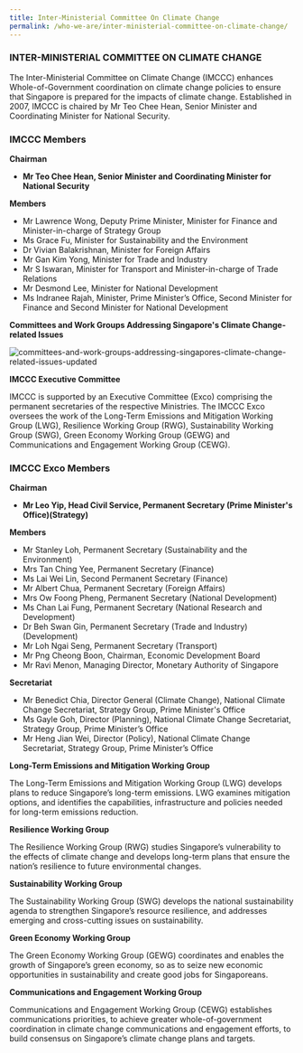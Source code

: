 ```yaml
---
title: Inter-Ministerial Committee On Climate Change
permalink: /who-we-are/inter-ministerial-committee-on-climate-change/
---
```

### INTER-MINISTERIAL COMMITTEE ON CLIMATE CHANGE

The Inter-Ministerial Committee on Climate Change (IMCCC) enhances Whole-of-Government coordination on climate change policies to ensure that Singapore is prepared for the impacts of climate change. Established in 2007, IMCCC is chaired by Mr Teo Chee Hean, Senior Minister and Coordinating Minister for National Security.

### IMCCC Members

**Chairman**

* **Mr Teo Chee Hean, Senior Minister and Coordinating Minister for National Security**

**Members**

* Mr Lawrence Wong, Deputy Prime Minister, Minister for Finance and Minister-in-charge of Strategy Group
* Ms Grace Fu, Minister for Sustainability and the Environment 
* Dr Vivian Balakrishnan, Minister for Foreign Affairs  
* Mr Gan Kim Yong, Minister for Trade and Industry  
* Mr S Iswaran, Minister for Transport and Minister-in-charge of Trade Relations
* Mr Desmond Lee, Minister for National Development
* Ms Indranee Rajah, Minister, Prime Minister’s Office, Second Minister for Finance and Second Minister for National Development

**Committees and Work Groups Addressing Singapore's Climate Change-related Issues**

![committees-and-work-groups-addressing-singapores-climate-change-related-issues-updated](/images/committees-and-work-groups-addressing-singapores-climate-change-related-issues-updated.png  "committees-and-work-groups-addressing-singapores-climate-change-related-issues-updated")

**IMCCC Executive Committee**

IMCCC is supported by an Executive Committee (Exco) comprising the permanent secretaries of the respective Ministries. The IMCCC Exco oversees the work of the Long-Term Emissions and Mitigation Working Group (LWG), Resilience Working Group (RWG), Sustainability Working Group (SWG), Green Economy Working Group (GEWG) and Communications and Engagement Working Group (CEWG).

### IMCCC Exco Members

**Chairman**

* **Mr Leo Yip, Head Civil Service, Permanent Secretary (Prime Minister's Office)(Strategy)**

**Members**

* Mr Stanley Loh, Permanent Secretary (Sustainability and the Environment)  
* Mrs Tan Ching Yee, Permanent Secretary (Finance)  
* Ms Lai Wei Lin, Second Permanent Secretary (Finance)
* Mr Albert Chua, Permanent Secretary (Foreign Affairs)  
* Mrs Ow Foong Pheng, Permanent Secretary (National Development)  
* Ms Chan Lai Fung, Permanent Secretary (National Research and Development)  
* Dr Beh Swan Gin, Permanent Secretary (Trade and Industry)(Development) 
* Mr Loh Ngai Seng, Permanent Secretary (Transport)  
* Mr Png Cheong Boon, Chairman, Economic Development Board
* Mr Ravi Menon, Managing Director, Monetary Authority of Singapore

**Secretariat**

* Mr Benedict Chia, Director General (Climate Change), National Climate Change Secretariat, Strategy Group, Prime Minister's Office
* Ms Gayle Goh, Director (Planning), National Climate Change Secretariat, Strategy Group, Prime Minister’s Office
* Mr Heng Jian Wei, Director (Policy), National Climate Change Secretariat, Strategy Group, Prime Minister’s Office

**Long-Term Emissions and Mitigation Working Group**

The Long-Term Emissions and Mitigation Working Group (LWG) develops plans to reduce Singapore’s  long-term emissions. LWG examines mitigation options, and identifies the capabilities, infrastructure and policies needed for long-term emissions reduction.

**Resilience Working Group**

The Resilience Working Group (RWG) studies Singapore’s vulnerability to the effects of climate change and develops long-term plans that ensure the nation’s resilience to future environmental changes.

**Sustainability Working Group**

The Sustainability Working Group (SWG) develops the national sustainability agenda to strengthen Singapore’s resource resilience, and addresses emerging and cross-cutting issues on sustainability. 

**Green Economy Working Group** 

The Green Economy Working Group (GEWG) coordinates and enables the growth of Singapore’s green economy, so as to seize new economic opportunities in sustainability and create good jobs for Singaporeans. 

**Communications and Engagement Working Group**

Communications and Engagement Working Group (CEWG) establishes communications priorities, to achieve greater whole-of-government coordination in climate change communications and engagement efforts, to build consensus on Singapore’s climate change plans and targets.